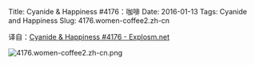 Title: Cyanide & Happiness #4176：咖啡
Date: 2016-01-13
Tags: Cyanide and Happiness
Slug: 4176.women-coffee2.zh-cn

译自：[Cyanide & Happiness #4176 - Explosm.net](http://explosm.net/comics/4176/)


![4176.women-coffee2.zh-cn.png](/static/images/comics/4176.women-coffee2.zh-cn.png)